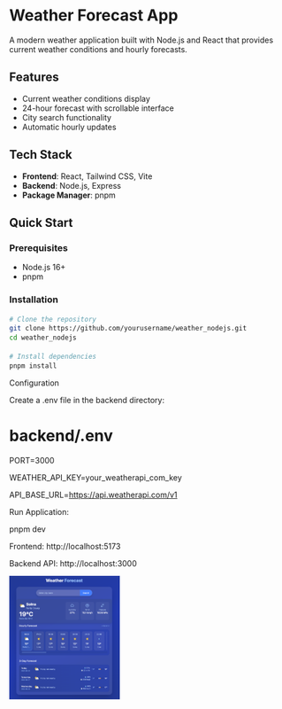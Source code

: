 # Weather Forecast App

A modern weather application built with Node.js and React that provides current weather conditions and hourly forecasts.

## Features

- Current weather conditions display
- 24-hour forecast with scrollable interface
- City search functionality
- Automatic hourly updates

## Tech Stack

- **Frontend**: React, Tailwind CSS, Vite
- **Backend**: Node.js, Express
- **Package Manager**: pnpm

## Quick Start

### Prerequisites

- Node.js 16+
- pnpm

### Installation

```bash
# Clone the repository
git clone https://github.com/yourusername/weather_nodejs.git
cd weather_nodejs

# Install dependencies
pnpm install
```

Configuration

Create a .env file in the backend directory:

# backend/.env

PORT=3000

WEATHER_API_KEY=your_weatherapi_com_key

API_BASE_URL=https://api.weatherapi.com/v1

Run Application:

pnpm dev

Frontend: http://localhost:5173

Backend API: http://localhost:3000

<img src="weather-app-2025.png" alt="weather picture" width="200">
